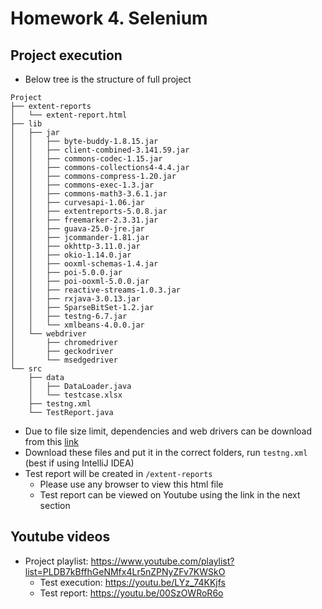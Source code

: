 # Homework 4. Selenium

## Project execution

- Below tree is the structure of full project

```
Project
├── extent-reports
│   └── extent-report.html
├── lib
│   ├── jar
│   │   ├── byte-buddy-1.8.15.jar
│   │   ├── client-combined-3.141.59.jar
│   │   ├── commons-codec-1.15.jar
│   │   ├── commons-collections4-4.4.jar
│   │   ├── commons-compress-1.20.jar
│   │   ├── commons-exec-1.3.jar
│   │   ├── commons-math3-3.6.1.jar
│   │   ├── curvesapi-1.06.jar
│   │   ├── extentreports-5.0.8.jar
│   │   ├── freemarker-2.3.31.jar
│   │   ├── guava-25.0-jre.jar
│   │   ├── jcommander-1.81.jar
│   │   ├── okhttp-3.11.0.jar
│   │   ├── okio-1.14.0.jar
│   │   ├── ooxml-schemas-1.4.jar
│   │   ├── poi-5.0.0.jar
│   │   ├── poi-ooxml-5.0.0.jar
│   │   ├── reactive-streams-1.0.3.jar
│   │   ├── rxjava-3.0.13.jar
│   │   ├── SparseBitSet-1.2.jar
│   │   ├── testng-6.7.jar
│   │   └── xmlbeans-4.0.0.jar
│   └── webdriver
│       ├── chromedriver
│       ├── geckodriver
│       └── msedgedriver
└── src
    ├── data
    │   ├── DataLoader.java
    │   └── testcase.xlsx
    ├── testng.xml
    └── TestReport.java
```


* Due to file size limit, dependencies and web drivers can be download from this [link](https://drive.google.com/drive/folders/1ID_a4ZGzbs-b9skZ0CuttkGKPD7iwb44?usp=sharing)
* Download these files and put it in the correct folders, run `testng.xml` (best if using IntelliJ IDEA)
* Test report will be created in `/extent-reports`
  * Please use any browser to view this html file
  * Test report can be viewed on Youtube using the link in the next section



## Youtube videos

* Project playlist: https://www.youtube.com/playlist?list=PLDB7kBffhGeNMfx4Lr5nZPNyZFv7KWSkO
  * Test execution: https://youtu.be/LYz_74KKjfs
  * Test report: https://youtu.be/00SzOWRoR6o
